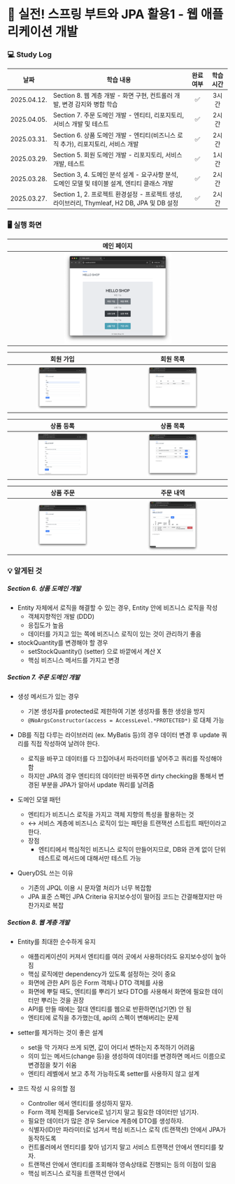 # 📖 실전! 스프링 부트와 JPA 활용1 - 웹 애플리케이션 개발

### 💻 Study Log

|날짜|학습 내용|완료 여부|학습 시간|
|:----:|----|:----:|:----:|
|2025.04.12.|Section 8. 웹 계층 개발 - 화면 구현, 컨트롤러 개발, 변경 감지와 병합 학습|✅|3시간|
|2025.04.05.|Section 7. 주문 도메인 개발 - 엔티티, 리포지토리, 서비스 개발 및 테스트|✅|2시간|
|2025.03.31.|Section 6. 상품 도메인 개발 - 엔티티(비즈니스 로직 추가), 리포지토리, 서비스 개발|✅|2시간|
|2025.03.29.|Section 5. 회원 도메인 개발 - 리포지토리, 서비스 개발, 테스트|✅|1시간|
|2025.03.28.|Section 3, 4. 도메인 분석 설계 - 요구사항 분석, 도메인 모델 및 테이블 설계, 엔티티 클래스 개발|✅|2시간|
|2025.03.27.|Section 1, 2. 프로젝트 환경설정 - 프로젝트 생성, 라이브러리, Thymleaf, H2 DB, JPA 및 DB 설정|✅|2시간|

### 🖥️ 실행 화면

|메인 페이지|
|:---:|
|<img src="./readme_asset/메인페이지.PNG" width="50%">|

|회원 가입|회원 목록|
|:---:|:---:|
|<img src="./readme_asset/회원 가입.PNG" width="50%">|<img src="./readme_asset/회원 목록.PNG" width="50%">|

|상품 등록|상품 목록|
|:---:|:---:|
|<img src="./readme_asset/상품 등록.PNG" width="50%">|<img src="./readme_asset/상품 목록.PNG" width="50%">|

|상품 주문|주문 내역|
|:---:|:---:|
|<img src="./readme_asset/상품 주문.PNG" width="50%">|<img src="./readme_asset/주문 내역.PNG" width="50%">|

### 💡 알게된 것

##### Section 6. 상품 도메인 개발
- Entity 자체에서 로직을 해결할 수 있는 경우, Entity 안에 비즈니스 로직을 작성
    - 객체지향적인 개발 (DDD)
    - 응집도가 높음
    - 데이터를 가지고 있는 쪽에 비즈니스 로직이 있는 것이 관리하기 좋음
- stockQuantity를 변경해야 할 경우
    - setStockQuantity() (setter) 으로 바깥에서 계산 X
    - 핵심 비즈니스 메서드를 가지고 변경

##### Section 7. 주문 도메인 개발
- 생성 메서드가 있는 경우
    - 기본 생성자를 protected로 제한하여 기본 생성자를 통한 생성을 방지
    - `@NoArgsConstructor(access = AccessLevel.*PROTECTED*)` 로 대체 가능

- DB를 직접 다루는 라이브러리 (ex. MyBatis 등)의 경우 데이터 변경 후 update 쿼리를 직접 작성하여 날려야 한다.
    - 로직을 바꾸고 데이터를 다 끄집어내서 파라미터를 넣어주고 쿼리를 작성해야 함
    - 하지만 JPA의 경우 엔티티의 데이터만 바꿔주면 dirty checking을 통해서 변경된 부분을 JPA가 알아서 update 쿼리를 날려줌
- 도메인 모델 패턴
    - 엔티티가 비즈니스 로직을 가지고 객체 지향의 특성을 활용하는 것
    - ↔️ 서비스 계층에 비즈니스 로직이 있는 패턴을 트랜잭션 스트립트 패턴이라고 한다.
    - 장점
        - 엔티티에서 핵심적인 비즈니스 로직이 만들어지므로, DB와 관계 없이 단위 테스트로 메서드에 대해서만 테스트 가능

- QueryDSL 쓰는 이유
    - 기존의 JPQL 이용 시 문자열 처리가 너무 복잡함
    - JPA 표준 스펙인 JPA Criteria 유지보수성이 떨어짐 코드는 간결해졌지만 마찬가지로 복잡

##### Section 8. 웹 계층 개발

- Entity를 최대한 순수하게 유지
    - 애플리케이션이 커져서 엔티티를 여러 곳에서 사용하더라도 유지보수성이 높아짐
    - 핵심 로직에만 dependency가 있도록 설정하는 것이 중요
    - 화면에 관한 API 등은 Form 객체나 DTO 객체를 사용
    - 화면에 뿌릴 때도, 엔티티를 뿌리기 보다 DTO를 사용해서 화면에 필요한 데이터만 뿌리는 것을 권장 
    - API를 만들 때에는 절대 엔티티를 웹으로 반환하면(넘기면) 안 됨
    - 엔티티에 로직을 추가했는데, api의 스펙이 변해버리는 문제

- setter를 제거하는 것이 좋은 설계
    - set을 막 가져다 쓰게 되면, 값이 어디서 변하는지 추적하기 어려움
    - 의미 있는 메서드(change 등)을 생성하여 데이터를 변경하면 메서드 이름으로 변경점을 찾기 쉬움
    - 엔티티 레벨에서 보고 추적 가능하도록 setter를 사용하지 않고 설계

- 코드 작성 시 유의할 점
    - Controller 에서 엔티티를 생성하지 말자.
    - Form 객체 전체를 Service로 넘기지 말고 필요한 데이터만 넘기자.
    - 필요한 데이터가 많은 경우 Service 계층에 DTO를 생성하자.
    - 식별자(ID)만 파라미터로 넘겨서 핵심 비즈니스 로직 (트랜잭션) 안에서 JPA가 동작하도록
    - 컨트롤러에서 엔티티를 찾아 넘기지 말고 서비스 트랜잭션 안에서 엔티티를 찾자.
    - 트랜잭션 안에서 엔티티를 조회해야 영속상태로 진행되는 등의 이점이 있음
    - 핵심 비즈니스 로직을 트랜잭션 안에서
